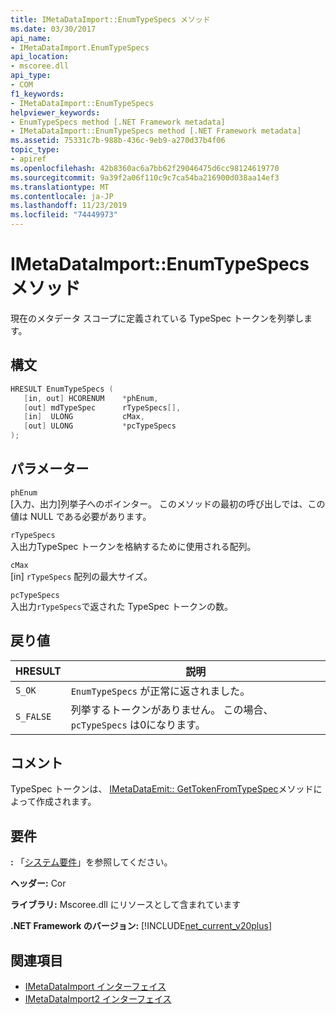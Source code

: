 ```yaml
---
title: IMetaDataImport::EnumTypeSpecs メソッド
ms.date: 03/30/2017
api_name:
- IMetaDataImport.EnumTypeSpecs
api_location:
- mscoree.dll
api_type:
- COM
f1_keywords:
- IMetaDataImport::EnumTypeSpecs
helpviewer_keywords:
- EnumTypeSpecs method [.NET Framework metadata]
- IMetaDataImport::EnumTypeSpecs method [.NET Framework metadata]
ms.assetid: 75331c7b-988b-436c-9eb9-a270d37b4f06
topic_type:
- apiref
ms.openlocfilehash: 42b8360ac6a7bb62f29046475d6cc98124619770
ms.sourcegitcommit: 9a39f2a06f110c9c7ca54ba216900d038aa14ef3
ms.translationtype: MT
ms.contentlocale: ja-JP
ms.lasthandoff: 11/23/2019
ms.locfileid: "74449973"
---
```

# <a name="imetadataimportenumtypespecs-method"></a>IMetaDataImport::EnumTypeSpecs メソッド
現在のメタデータ スコープに定義されている TypeSpec トークンを列挙します。  
  
## <a name="syntax"></a>構文  
  
```cpp  
HRESULT EnumTypeSpecs (  
   [in, out] HCORENUM    *phEnum,  
   [out] mdTypeSpec      rTypeSpecs[],  
   [in]  ULONG           cMax,  
   [out] ULONG           *pcTypeSpecs  
);  
```  
  
## <a name="parameters"></a>パラメーター  
 `phEnum`  
 [入力、出力]列挙子へのポインター。 このメソッドの最初の呼び出しでは、この値は NULL である必要があります。  
  
 `rTypeSpecs`  
 入出力TypeSpec トークンを格納するために使用される配列。  
  
 `cMax`  
 [in] `rTypeSpecs` 配列の最大サイズ。  
  
 `pcTypeSpecs`  
 入出力`rTypeSpecs`で返された TypeSpec トークンの数。  
  
## <a name="return-value"></a>戻り値  
  
|HRESULT|説明|  
|-------------|-----------------|  
|`S_OK`|`EnumTypeSpecs` が正常に返されました。|  
|`S_FALSE`|列挙するトークンがありません。 この場合、`pcTypeSpecs` は0になります。|  
  
## <a name="remarks"></a>コメント  
 TypeSpec トークンは、 [IMetaDataEmit:: GetTokenFromTypeSpec](../../../../docs/framework/unmanaged-api/metadata/imetadataemit-gettokenfromtypespec-method.md)メソッドによって作成されます。  
  
## <a name="requirements"></a>要件  
 **:** 「[システム要件](../../../../docs/framework/get-started/system-requirements.md)」を参照してください。  
  
 **ヘッダー:** Cor  
  
 **ライブラリ:** Mscoree.dll にリソースとして含まれています  
  
 **.NET Framework のバージョン:** [!INCLUDE[net_current_v20plus](../../../../includes/net-current-v20plus-md.md)]  
  
## <a name="see-also"></a>関連項目

- [IMetaDataImport インターフェイス](../../../../docs/framework/unmanaged-api/metadata/imetadataimport-interface.md)
- [IMetaDataImport2 インターフェイス](../../../../docs/framework/unmanaged-api/metadata/imetadataimport2-interface.md)
